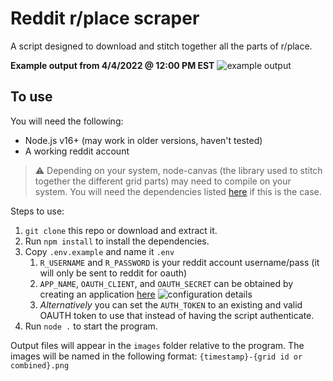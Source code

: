 # Reddit r/place scraper
A script designed to download and stitch together all the parts of r/place.

**Example output from 4/4/2022 @ 12:00 PM EST**
![example output](https://img.derock.dev/3Y1PbI.png)

## To use
You will need the following:
- Node.js v16+ (may work in older versions, haven't tested)
- A working reddit account

> ⚠️ Depending on your system, node-canvas (the library used to stitch together the different grid parts) may need to compile on your system. 
> You will need the dependencies listed [here](https://github.com/Automattic/node-canvas#compiling) if this is the case.

Steps to use:
1. `git clone` this repo or download and extract it.
2. Run `npm install` to install the dependencies.
3. Copy `.env.example` and name it `.env`
    1. `R_USERNAME` and `R_PASSWORD` is your reddit account username/pass (it will only be sent to reddit for oauth)
    2. `APP_NAME`, `OAUTH_CLIENT`, and `OAUTH_SECRET` can be obtained by creating an application [here](https://www.reddit.com/prefs/apps)
        ![configuration details](https://img.derock.dev/hI7Ps4.png)
    3. *Alternatively* you can set the `AUTH_TOKEN` to an existing and valid OAUTH token to use that instead of having the script authenticate.
4. Run `node .` to start the program.

Output files will appear in the `images` folder relative to the program. 
The images will be named in the following format: `{timestamp}-{grid id or combined}.png`